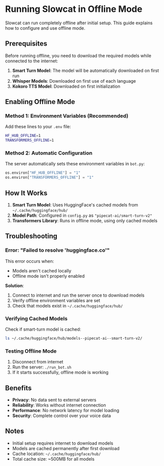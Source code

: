 # Running Slowcat in Offline Mode

Slowcat can run completely offline after initial setup. This guide explains how to configure and use offline mode.

## Prerequisites

Before running offline, you need to download the required models while connected to the internet:

1. **Smart Turn Model**: The model will be automatically downloaded on first run
2. **Whisper Models**: Downloaded on first use of each language
3. **Kokoro TTS Model**: Downloaded on first initialization

## Enabling Offline Mode

### Method 1: Environment Variables (Recommended)

Add these lines to your `.env` file:

```bash
HF_HUB_OFFLINE=1
TRANSFORMERS_OFFLINE=1
```

### Method 2: Automatic Configuration

The server automatically sets these environment variables in `bot.py`:

```python
os.environ["HF_HUB_OFFLINE"] = "1"
os.environ["TRANSFORMERS_OFFLINE"] = "1"
```

## How It Works

1. **Smart Turn Model**: Uses HuggingFace's cached models from `~/.cache/huggingface/hub/`
2. **Model Path**: Configured in `config.py` as `"pipecat-ai/smart-turn-v2"`
3. **Transformers Library**: Runs in offline mode, using only cached models

## Troubleshooting

### Error: "Failed to resolve 'huggingface.co'"

This error occurs when:
- Models aren't cached locally
- Offline mode isn't properly enabled

**Solution**: 
1. Connect to internet and run the server once to download models
2. Verify offline environment variables are set
3. Check that models exist in `~/.cache/huggingface/hub/`

### Verifying Cached Models

Check if smart-turn model is cached:
```bash
ls ~/.cache/huggingface/hub/models--pipecat-ai--smart-turn-v2/
```

### Testing Offline Mode

1. Disconnect from internet
2. Run the server: `./run_bot.sh`
3. If it starts successfully, offline mode is working

## Benefits

- **Privacy**: No data sent to external servers
- **Reliability**: Works without internet connection
- **Performance**: No network latency for model loading
- **Security**: Complete control over your voice data

## Notes

- Initial setup requires internet to download models
- Models are cached permanently after first download
- Cache location: `~/.cache/huggingface/hub/`
- Total cache size: ~500MB for all models